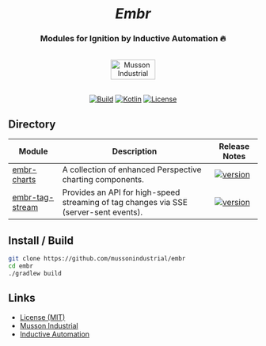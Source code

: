 <div align="center">
  <h1>
    <i>Embr</i>
</h1>
<h3>Modules for Ignition by Inductive Automation 🔥</h3>
  <br>
  <a href="https://mussonindustrial.com">
        <img src="https://cdn.mussonindustrial.com/files/public/images/emblem.svg" alt="Musson Industrial Logo" width="90" height="40">
  </a>
  <br><br>
<p>
  
[![Build](https://github.com/mussonindustrial/embr/actions/workflows/build.yml/badge.svg)]()
[![Kotlin](https://img.shields.io/badge/kotlin-2.0.0-blue.svg?logo=kotlin)](http://kotlinlang.org)
[![License](https://img.shields.io/badge/License-MIT-yellow.svg)](https://github.com/mussonindustrial/embr/blob/main/LICENSE)

</p>
</div>



 

 ## Directory
<div align="center">
  
| Module                                                  | Description                                                                            | Release Notes                                                                                                                                   |
|---------------------------------------------------------|----------------------------------------------------------------------------------------|-------------------------------------------------------------------------------------------------------------------------------------------------|
| [embr-charts](../modules/embr-charts/README.md)         | A collection of enhanced Perspective charting components.                              | [![version](https://img.shields.io/github/v/release/mussonindustrial/embr?filter=*charts*&label=%20)](modules/embr-charts/CHANGELOG.md)         |
| [embr-tag-stream](../modules/embr-tag-stream/README.md) | 	Provides an API for high-speed streaming of tag changes via SSE (server-sent events). | [![version](https://img.shields.io/github/v/release/mussonindustrial/embr?filter=*tag-stream*&label=%20)](modules/embr-tag-stream/CHANGELOG.md) |

</div>


## Install / Build

```sh
git clone https://github.com/mussonindustrial/embr
cd embr
./gradlew build
```



## Links

-   [License (MIT)](../LICENSE)
-   [Musson Industrial](https://mussonindustrial.com/)
-   [Inductive Automation](https://inductiveautomation.com/)

[embr]: https://github.com/mussonindustrial/embr
[chartjs]: https://www.chartjs.org/

